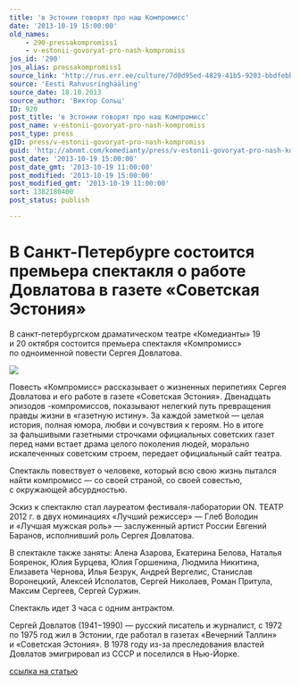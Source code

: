 ```yaml
---
title: 'в Эстонии говорят про наш Компромисс'
date: '2013-10-19 15:00:00'
old_names:
    - 290-pressakompromiss1
    - v-estonii-govoryat-pro-nash-kompromiss
jos_id: '290'
jos_alias: pressakompromiss1
source_link: 'http://rus.err.ee/culture/7d0d95ed-4829-41b5-9203-bbdfebbbdccb'
source: 'Eesti Rahvusringhääling'
source_date: 18.10.2013
source_author: 'Виктор Сольц'
ID: 920
post_title: 'в Эстонии говорят про наш Компромисс'
post_name: v-estonii-govoryat-pro-nash-kompromiss
post_type: press
gID: press/v-estonii-govoryat-pro-nash-kompromiss
guid: 'http://abnmt.com/komedianty/press/v-estonii-govoryat-pro-nash-kompromiss'
post_date: '2013-10-19 15:00:00'
post_date_gmt: '2013-10-19 11:00:00'
post_modified: '2013-10-19 15:00:00'
post_modified_gmt: '2013-10-19 11:00:00'
sort: 1382180400
post_status: publish

---
```


# В Санкт-Петербурге состоится премьера спектакля о работе Довлатова в газете «Советская Эстония»

В санкт-петербургском драматическом театре «Комедианты» 19 и 20 октября состоится премьера спектакля «Компромисс» по одноименной повести Сергея Довлатова.

![](../../performance/kompromiss/poster.jpg)

Повесть «Компромисс» рассказывает о жизненных перипетиях Сергея Довлатова и его работе в газете «Советская Эстония». Двенадцать эпизодов -компромиссов, показывают нелегкий путь превращения правды жизни в «газетную истину». За каждой заметкой — целая история, полная юмора, любви и сочувствия к героям. Но в итоге за фальшивыми газетными строчками официальных советских газет перед нами встает драма целого поколения людей, морально искалеченных советским строем, передает официальный сайт театра.

Спектакль повествует о человеке, который всю свою жизнь пытался найти компромисс — со своей страной, со своей совестью, с окружающей абсурдностью.

Эскиз к спектаклю стал лауреатом фестиваля-лаборатории ON. ТЕАТР 2012 г. в двух номинациях «Лучший режиссер» — Глеб Володин и «Лучшая мужская роль» — заслуженный артист России Евгений Баранов, исполнивший роль Сергея Довлатова.

В спектакле также заняты: Алена Азарова, Екатерина Белова, Наталья Бояренок, Юлия Бурцева, Юлия Горшенина, Людмила Никитина, Елизавета Чернова, Илья Безрук, Андрей Вергелис, Станислав Воронецкий, Алексей Исполатов, Сергей Николаев, Роман Притула, Максим Сергеев, Сергей Суржин.

Спектакль идет 3 часа с одним антрактом.

Сергей Довлатов (1941−1990) — русский писатель и журналист, с 1972 по 1975 год жил в Эстонии, где работал в газетах «Вечерний Таллин» и «Советская Эстония». В 1978 году из-за преследования властей Довлатов эмигрировал из СССР и поселился в Нью-Йорке.

[ссылка на статью][0]

[0]: http://rus.err.ee/culture/7d0d95ed-4829-41b5-9203-bbdfebbbdccb